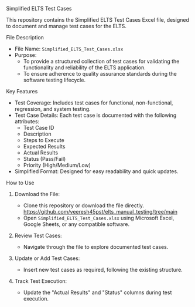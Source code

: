Simplified ELTS Test Cases  

This repository contains the Simplified ELTS Test Cases Excel file, designed to document and manage test cases for the ELTS.  

File Description  

- File Name: `Simplified_ELTS_Test_Cases.xlsx`  
- Purpose:  
  - To provide a structured collection of test cases for validating the functionality and reliability of the ELTS application.  
  - To ensure adherence to quality assurance standards during the software testing lifecycle.  

Key Features  

- Test Coverage: Includes test cases for functional, non-functional, regression, and system testing.  
- Test Case Details: Each test case is documented with the following attributes:  
  - Test Case ID  
  - Description  
  - Steps to Execute  
  - Expected Results  
  - Actual Results  
  - Status (Pass/Fail)  
  - Priority (High/Medium/Low)  
- Simplified Format: Designed for easy readability and quick updates.  

How to Use  

1. Download the File:  
   - Clone this repository or download the file directly.  
     https://github.com/veeresh45pst/elts_manual_testing/tree/main 
   - Open `Simplified_ELTS_Test_Cases.xlsx` using Microsoft Excel, Google Sheets, or any compatible software.  

2. Review Test Cases:  
   - Navigate through the file to explore documented test cases.  

3. Update or Add Test Cases:  
   - Insert new test cases as required, following the existing structure.  

4. Track Test Execution:  
   - Update the "Actual Results" and "Status" columns during test execution.  
